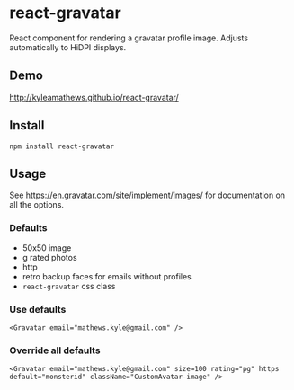 react-gravatar
==============

React component for rendering a gravatar profile image. Adjusts automatically to HiDPI displays.

## Demo
http://kyleamathews.github.io/react-gravatar/

## Install
`npm install react-gravatar`

## Usage
See https://en.gravatar.com/site/implement/images/ for documentation on
all the options.

### Defaults
* 50x50 image
* g rated photos
* http
* retro backup faces for emails without profiles
* `react-gravatar` css class

### Use defaults
`<Gravatar email="mathews.kyle@gmail.com" />`

### Override all defaults
`<Gravatar
	email="mathews.kyle@gmail.com"
	size=100
	rating="pg"
	https
	default="monsterid"
	className="CustomAvatar-image"
/>`
